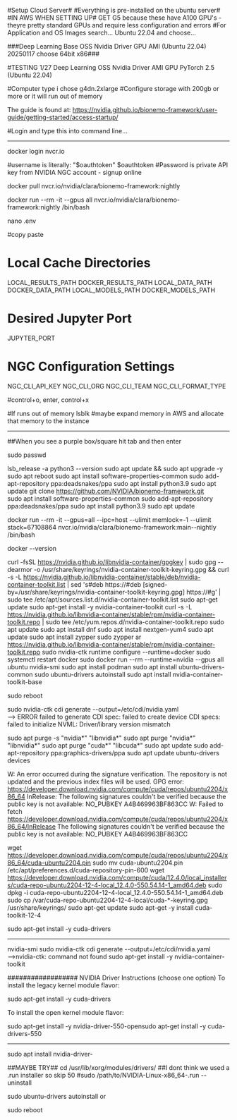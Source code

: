 #Setup Cloud Server#
#Everything is pre-installed on the ubuntu server#
#IN AWS WHEN SETTING UP#
GET G5 because these have A100 GPU's - theyre pretty standard GPUs and require less configuration and errors
#For Application and OS Images search...
Ubuntu 22.04 and choose...

###Deep Learning Base OSS Nvidia Driver GPU AMI (Ubuntu 22.04) 20250117
choose 64bit x86###

#TESTING 1/27 Deep Learning OSS Nvidia Driver AMI GPU PyTorch 2.5 (Ubuntu 22.04)

#Computer type i chose g4dn.2xlarge
#Configure storage with 200gb or more or it will run out of memory

The guide is found at:
https://nvidia.github.io/bionemo-framework/user-guide/getting-started/access-startup/

#Login and type this into command line...
__________________________________________________________



docker login nvcr.io

#username is literally: "$oauthtoken"
$oauthtoken
#Password is private API key from NVIDIA NGC account - signup online


docker pull nvcr.io/nvidia/clara/bionemo-framework:nightly

docker run --rm -it --gpus all nvcr.io/nvidia/clara/bionemo-framework:nightly /bin/bash

nano .env

#copy paste
# Local Cache Directories
LOCAL_RESULTS_PATH
DOCKER_RESULTS_PATH
LOCAL_DATA_PATH
DOCKER_DATA_PATH
LOCAL_MODELS_PATH
DOCKER_MODELS_PATH

# Desired Jupyter Port
JUPYTER_PORT

# NGC Configuration Settings
NGC_CLI_API_KEY
NGC_CLI_ORG
NGC_CLI_TEAM
NGC_CLI_FORMAT_TYPE

#control+o, enter, control+x




#If runs out of memory 
lsblk
#maybe expand memory in AWS and allocate that memory to the instance
  _____________________________________________

##When you see a purple box/square hit tab and then enter

sudo passwd

lsb_release -a
python3 --version
sudo apt update && sudo apt upgrade -y
sudo apt reboot
sudo apt install software-properties-common
sudo add-apt-repository ppa:deadsnakes/ppa
sudo apt install python3.9
sudo apt update
git clone https://github.com/NVIDIA/bionemo-framework.git     
sudo apt install software-properties-common
sudo add-apt-repository ppa:deadsnakes/ppa
sudo apt install python3.9
sudo apt update

docker run --rm -it   --gpus=all --ipc=host --ulimit memlock=-1 --ulimit stack=67108864   nvcr.io/nvidia/clara/bionemo-framework:main--nightly   /bin/bash

docker --version

curl -fsSL https://nvidia.github.io/libnvidia-container/gpgkey | sudo gpg --dearmor -o /usr/share/keyrings/nvidia-container-toolkit-keyring.gpg   && curl -s -L https://nvidia.github.io/libnvidia-container/stable/deb/nvidia-container-toolkit.list |     sed 's#deb https://#deb [signed-by=/usr/share/keyrings/nvidia-container-toolkit-keyring.gpg] https://#g' |     sudo tee /etc/apt/sources.list.d/nvidia-container-toolkit.list
sudo apt-get update
sudo apt-get install -y nvidia-container-toolkit
curl -s -L https://nvidia.github.io/libnvidia-container/stable/rpm/nvidia-container-toolkit.repo |   sudo tee /etc/yum.repos.d/nvidia-container-toolkit.repo
sudo apt update
sudo apt install dnf
sudo apt install nextgen-yum4
sudo apt update
sudo apt install zypper
sudo zypper ar https://nvidia.github.io/libnvidia-container/stable/rpm/nvidia-container-toolkit.repo
sudo nvidia-ctk runtime configure --runtime=docker
sudo systemctl restart docker
sudo docker run --rm --runtime=nvidia --gpus all ubuntu nvidia-smi
sudo apt install podman
sudo apt install ubuntu-drivers-common
sudo ubuntu-drivers autoinstall
sudo apt install nvidia-container-toolkit-base

sudo reboot

sudo nvidia-ctk cdi generate --output=/etc/cdi/nvidia.yaml  
--> ERROR failed to generate CDI spec: failed to create device CDI specs: failed to initialize NVML: Driver/library version mismatch 

sudo apt purge -s "nvidia*" "libnvidia*"
sudo apt purge "nvidia*" "libnvidia*"
sudo apt purge "cuda*" "libcuda*"
sudo apt update
sudo add-apt-repository ppa:graphics-drivers/ppa
sudo apt update
ubuntu-drivers devices

W: An error occurred during the signature verification. The repository is not updated and the previous index files will be used. GPG error: https://developer.download.nvidia.com/compute/cuda/repos/ubuntu2204/x86_64  InRelease: The following signatures couldn't be verified because the public key is not available: NO_PUBKEY A4B469963BF863CC
W: Failed to fetch https://developer.download.nvidia.com/compute/cuda/repos/ubuntu2204/x86_64/InRelease  The following signatures couldn't be verified because the public key is not available: NO_PUBKEY A4B469963BF863CC

wget https://developer.download.nvidia.com/compute/cuda/repos/ubuntu2204/x86_64/cuda-ubuntu2204.pin
sudo mv cuda-ubuntu2204.pin /etc/apt/preferences.d/cuda-repository-pin-600
wget https://developer.download.nvidia.com/compute/cuda/12.4.0/local_installers/cuda-repo-ubuntu2204-12-4-local_12.4.0-550.54.14-1_amd64.deb
sudo dpkg -i cuda-repo-ubuntu2204-12-4-local_12.4.0-550.54.14-1_amd64.deb
sudo cp /var/cuda-repo-ubuntu2204-12-4-local/cuda-*-keyring.gpg /usr/share/keyrings/
sudo apt-get update
sudo apt-get -y install cuda-toolkit-12-4

sudo apt-get install -y cuda-drivers


___________________________________
nvidia-smi
sudo nvidia-ctk cdi generate --output=/etc/cdi/nvidia.yaml  
-->nvidia-ctk: command not found
sudo apt-get install -y nvidia-container-toolkit





##################
NVIDIA Driver Instructions (choose one option)
To install the legacy kernel module flavor:

sudo apt-get install -y cuda-drivers

To install the open kernel module flavor:

sudo apt-get install -y nvidia-driver-550-opensudo apt-get install -y cuda-drivers-550

_______________________________________

sudo apt install nvidia-driver-<version>

##MAYBE TRY##
cd /usr/lib/xorg/modules/drivers/
##I dont think we used a .run installer so skip 50
#sudo /path/to/NVIDIA-Linux-x86_64-<version>.run --uninstall



sudo ubuntu-drivers autoinstall
or


sudo reboot



